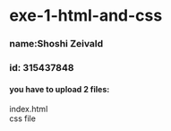 # exe-1-html-and-css

### name:Shoshi Zeivald
### id:  315437848

#### you have to upload 2 files:  
index.html  
css file  
